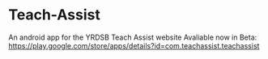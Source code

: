 # Teach-Assist
An android app for the YRDSB Teach Assist website
Avaliable now in Beta:
https://play.google.com/store/apps/details?id=com.teachassist.teachassist
